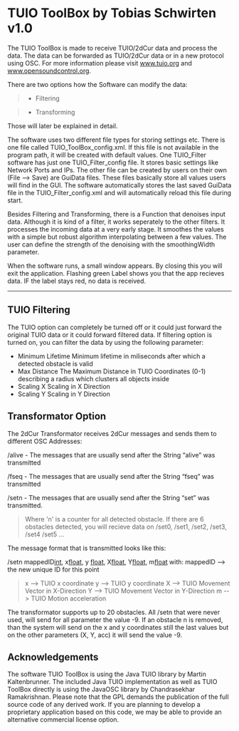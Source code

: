 # TUIO ToolBox by Tobias Schwirten v1.0 #
The TUIO ToolBox is made to receive TUIO/2dCur data and process the data.
The data can be forwarded as TUIO/2dCur data or in a new protocol using OSC.
For more information please visit www.tuio.org and www.opensoundcontrol.org.

There are two options how the Software can modify the data:
> - Filtering

> - Transforming

Those will later be explained in detail.

The software uses two different file types for storing settings etc.
There is one file called TUIO\_ToolBox\_config.xml. If this file is not available in the program path, it will be created with default values.
One TUIO\_Filter software has just one TUIO\_Filter\_config file. It stores basic settings like Network Ports and IPs.
The other file can be created by users on their own (File --> Save) are GuiData files. These files basically store all values users will find in the GUI.
The software automatically stores the last saved GuiData file in the TUIO\_Filter\_config.xml and will automatically reload this file during start.

Besides Filtering and Transforming, there is a Function that denoises input data. Although it is kind of a filter, it works seperately to the other filters.
It processes the incoming data at a very early stage. It smoothes the values with a simple but robust algorithm interpolating between a few values.
The user can define the strength of the denoising with the smoothingWidth parameter.


When the software runs, a small window appears. By closing this you will exit the application.
Flashing green Label shows you that the app recieves data.
IF the label stays red, no data is received.


---


## TUIO Filtering ##
The TUIO option can completely be turned off or it could just forward the original TUIO data or it could forward filtered data.
If filtering option is turned on, you can filter the data by using the following parameter:
- Minimum Lifetime
Minimum lifetime in miliseconds after which a detected obstacle is valid
- Max Distance
The Maximum Distance in TUIO Coordinates (0-1) describing a radius which clusters all objects inside
- Scaling X
Scaling in X Direction
- Scaling Y
Scaling in Y Direction


## Transformator Option ##
The 2dCur Transformator receives 2dCur messages and sends them to different OSC Addresses:

/alive		- The messages that are usually send after the String “alive” was transmitted

/fseq		- The messages that are usually send after the String “fseq” was transmitted

/setn		- The messages that are usually send after the String “set” was transmitted.
> Where 'n' is a counter for all detected obstacle. If there are 6 obstacles detected, you will recieve data on /set0, /set1, /set2, /set3, /set4 /set5 ...

The message format that is transmitted looks like this:

/setn mappedID[int](int.md), x[float](float.md), y [float](float.md), X[float](float.md), Y[float](float.md), m[float](float.md)
with: 	mappedID 	--> the new unique ID for this point
> x	 	--> TUIO x coordinate
> y 		--> TUIO y coordinate
> X 		--> TUIO Movement Vector in X-Direction
> Y 		--> TUIO Movement Vector in Y-Direction
> m 		--> TUIO Motion acceleration


The transformator supports up to 20 obstacles.
All /setn that were never used, will send for all parameter the value -9.
If an obstacle n is removed, than the system will send on the x and y coordinates still the last values but on the other parameters (X, Y, acc) it
will send the value -9.


## Acknowledgements ##
The software TUIO ToolBox is using the Java TUIO library by Martin Kaltenbrunner.
The included Java TUIO implementation as well as TUIO ToolBox directly is using the JavaOSC library by Chandrasekhar Ramakrishnan. Please note that the GPL demands the publication of the full source code of any derived work. If you are planning to develop a proprietary application based on this code, we may be able to provide an alternative commercial license option.